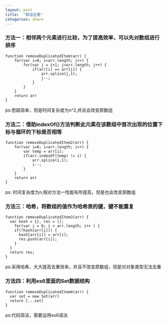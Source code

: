 ```yaml
---
layout: post
title:  "数组去重"
categories: share
---
```

### 方法一：相邻两个元素进行比较，为了提高效率，可以先对数组进行排序

```
function removeDuplicatedItem(arr) {
	for(var i=0; i<arr.length; i++) {
		for(var j = i+1; j<arr.length; j++) {
			if(arr[i] == arr[j]) {
				arr.splice(j,1);
				j--;
			}
		}
	}
	return arr
}
```

ps:思路简单，但是时间复杂度为n^2,并且会改变原数组

### 方法二：借助indexOf()方法判断此元素在该数组中首次出现的位置下标与循环的下标是否相等

```
function removeDuplicatedItem2(arr) {
	for(var i=0; i<arr.length; i++) {
		var temp = arr[i];
		if(arr.indexOf(temp) != i) {
			arr.splice(i,1);
			i--;
		}
	}
	return arr
}
```
ps: 时间复杂度为n,相对方法一性能有所提高，但是也会改变原数组

### 方法三：哈希，将数组的值作为哈希表的键，键不能重复

```
function removeDuplicatedItem3(arr) {
  var hash = {}, res = [];
	for(var i = 0; i < arr.length; i++ ) {
    if(!hash[arr[i]]) {
      hash[arr[i]] = arr[i];
      res.push(arr[i]);
    }
  }
  return res;
}
```

ps:采用哈希，大大提高去重效率，并且不改变原数组，但是对对象类型无法去重

### 方法四：利用es6里面的Set数据结构

```
function removeDuplicatedItem4(arr) {
  var set = new Set(arr)
  return [...set]
}
```

ps:代码简洁，需要运用es6语法